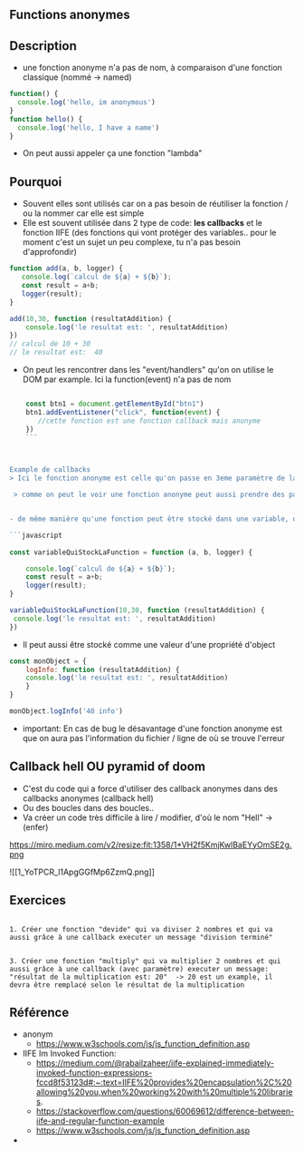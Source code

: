 ## Functions anonymes

## Description

- une fonction anonyme n'a pas de nom, à comparaison d'une fonction classique (nommé -> named)

```javascript
function() {
  console.log('hello, im anonymous')
}
function hello() {
  console.log('hello, I have a name')
}
```
- On peut aussi appeler ça une fonction "lambda"

## Pourquoi

- Souvent elles sont utilisés car on a pas besoin de réutiliser la fonction / ou la nommer car elle est simple
- Elle est souvent utilisée dans 2 type de code: **les callbacks** et le fonction IIFE (des fonctions qui vont protéger des variables.. pour le moment c'est un sujet un peu complexe, tu n'a pas besoin d'approfondir)

```javascript
function add(a, b, logger) {
   console.log(`calcul de ${a} + ${b}`);
   const result = a+b;
   logger(result);
}

add(10,30, function (resultatAddition) {
    console.log('le resultat est: ', resultatAddition)
})
// calcul de 10 + 30
// le resultat est:  40
```

- On peut les rencontrer dans les "event/handlers" qu'on on utilise le DOM par example. Ici la function(event) n'a pas de nom 

```javascript

	const btn1 = document.getElementById("btn1")
    btn1.addEventListener("click", function(event) {
       //cette fonction est une fonction callback mais anonyme
    })
    ```



Example de callbacks
> Ici le fonction anonyme est celle qu'on passe en 3eme paramètre de la fonction add()

 > comme on peut le voir une fonction anonyme peut aussi prendre des paramètres en entrée, comme une fonction classique (nommé)


- de même manière qu'une fonction peut être stocké dans une variable, on peut faire la même chose avec les fonction anonymes

```javascript
  
const variableQuiStockLaFunction = function (a, b, logger) {

	console.log(`calcul de ${a} + ${b}`);
	const result = a+b;
	logger(result);
}

variableQuiStockLaFunction(10,30, function (resultatAddition) {
 console.log('le resultat est: ', resultatAddition)
})

```

- Il peut aussi être stocké comme une valeur d'une propriété d'object
```javascript
const monObject = {
	logInfo: function (resultatAddition) {
	console.log('le resultat est: ', resultatAddition)
	}
}

monObject.logInfo('40 info')

```

- important: En cas de bug le désavantage d'une fonction anonyme est que on aura pas l'information du fichier / ligne de où se trouve l'erreur


## Callback hell OU pyramid of doom

- C'est du code qui a force d'utiliser des callback anonymes dans des callbacks anonymes (callback hell)
- Ou des boucles dans des boucles..
- Va créer un code très difficile à lire / modifier, d'où le nom "Hell" -> (enfer)


https://miro.medium.com/v2/resize:fit:1358/1*VH2f5KmjKwlBaEYyOmSE2g.png

![[1_YoTPCR_l1ApgGGfMp6ZzmQ.png]]
## Exercices

```

1. Créer une fonction "devide" qui va diviser 2 nombres et qui va aussi grâce à une callback executer un message "division terminé"


3. Créer une fonction "multiply" qui va multiplier 2 nombres et qui aussi grâce à une callback (avec paramètre) executer un message: "résultat de la multiplication est: 20"  -> 20 est un example, il devra être remplacé selon le résultat de la multiplication
```


## Référence

- anonym
	- https://www.w3schools.com/js/js_function_definition.asp
- IIFE Im Invoked Function:
	- https://medium.com/@rabailzaheer/iife-explained-immediately-invoked-function-expressions-fccd8f53123d#:~:text=IIFE%20provides%20encapsulation%2C%20allowing%20you,when%20working%20with%20multiple%20libraries.
	- https://stackoverflow.com/questions/60069612/difference-between-iife-and-regular-function-example
	- https://www.w3schools.com/js/js_function_definition.asp
- 